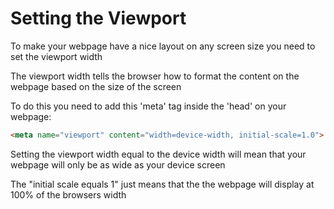 # Setting the Viewport

To make your webpage have a nice layout on any screen size you need to set the viewport width

The viewport width tells the browser how to format the content on the webpage based on the size of the screen

To do this you need to add this 'meta' tag inside the 'head' on your webpage:

```HTML
<meta name="viewport" content="width=device-width, initial-scale=1.0">
```

Setting the viewport width equal to the device width will mean that your webpage will only be as wide as your device screen

The "initial scale equals 1" just means that the the webpage will display at 100% of the browsers width
